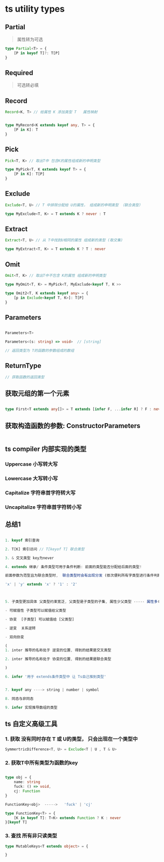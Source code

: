 # ts utility types

## Partial

> 属性转为可选

```ts
type Partial<T> = {
    [P in keyof T]?: T[P]
}

```

## Required

> 可选转必填

## Record

```ts
Record<K, T> // 给属性 K 添加类型 T   属性映射


type MyRecord<K extends keyof any, T> = {
    [P in K]: T
}

```

## Pick

```ts
Pick<T, K> // 取出T中 包含K的属性组成新的申明类型

type MyPick<T, K extends keyof T> = {
    [P in K]: T[P]
}
```

## Exclude

```ts
Exclude<T, U> // T 中排除分配给 U的属性， 组成新的申明类型 （联合类型）

type MyExclude<T, K> = T extends K ? never : T
```

## Extract

```ts
Extract<T, U> // 从 T中找到U相同的属性 组成新的类型 (取交集)

type MyExtract<T, K> = T extends K ? T : never

```

## Omit

```ts
Omit<T, K> // 取出T中不包含 K的属性 组成新的申明类型

type MyOmit<T, K> = MyPick<T, MyExclude<keyof T, K >>

type Omit2<T, K extends keyof any> = {
    [p in Exclude<keyof T, K>]: T[P]
}

```

## Parameters

```ts

Parameters<T>

Parameters<(s: string) => void>  // [string]

// 返回类型为 T的函数的参数组成的数组
```

## ReturnType

```ts
// 获取函数的返回类型
```

## 获取元组的第一个元素

```ts

type First<T extends any[]> = T extends [infer F, ...infer R] ? F : never

```

## 获取构造函数的参数: ConstructorParameters

```ts

```

## ts compiler 内部实现的类型

### Uppercase 小写转大写

### Lowercase 大写转小写

### Capitalize 字符串首字符转大写

### Uncapitalize 字符串首字符转小写

## 总结1

```ts

1. keyof 索引查询

2. T[K] 索引访问 // T[keyof T] 联合类型

3. & 交叉类型 key为never

4. extends 继承/ 条件类型可用于条件判断: 前面的类型能否分配给后面的类型!

前面参数为范型且为联合类型时,  联合类型时会有出现分发 (依次便利所有字类型进行条件判断), 如果想阻止分发需要通过 元组包裹!

'x' | 'y' extends 'x' ? '1' : '2'



5. 子类型更加具体 父类型约束宽泛, 父类型是子类型的子集, 属性少父类型 ----- 属性多(类型更加具体) 子类型

- 可赋值性 子类型可以赋值给父类型

- 协变  [子类型] 可以赋值给 [父类型]

- 逆变  关系逆转

- 双向协变

(
1. inter 推导的名称处于 逆变的位置, 得到的结果是交叉类型

2. inter 推导的名称处于 协变的位置, 得到的结果是联合类型 

)

6. infer '用于 extends条件类型中 让 Ts自己推到类型'


7. keyof any ----> string | number | symbol

8. 同态与非同态

9. infer 实现推导数组的类型

```

## ts 自定义高级工具

### 1. 获取 没有同时存在 T 或 U的类型， 只会出现在一个类型中

```ts
SymmertricDifference<T, U> = Exclude<T | U , T & U>
```

### 2. 获取T中所有类型为函数的key

```ts

type obj = {
    name: string
    fuck: () => void,
    cj: Function
}

FunctionKey<obj>  ----->   'fuck' | 'cj'

type FunctionKey<T> = {
    [K in keyof T]: T<K> extends Function ? K : never
}[keyof T]

```

### 3. 查找 所有非只读类型

```ts
type MutableKeys<T extends object> = {

}
```
